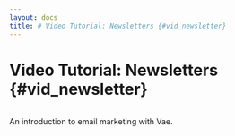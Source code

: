 ```yaml
---
layout: docs
title: # Video Tutorial: Newsletters {#vid_newsletter}
---
```


# Video Tutorial: Newsletters {#vid_newsletter}

![]()

An introduction to email marketing with Vae.
